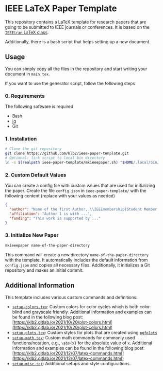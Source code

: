 # IEEE LaTeX Paper Template

This repository contains a LaTeX template for research papers that are going to
be submitted to IEEE journals or conferences.
It is based on the [`IEEEtran` LaTeX
class](http://mirrors.ctan.org/macros/latex/contrib/IEEEtran/IEEEtran_HOWTO.pdf).

Additionally, there is a bash script that helps setting up a new document.

## Usage
You can simply copy all the files in the repository and start writing your
document in `main.tex`.

If you want to use the generator script, follow the following steps

### 0. Requirements
The following software is required
- Bash
- [jq](https://stedolan.github.io/jq/)
- Git

### 1. Installation
```bash
# Clone the git repository
git clone https://github.com/klb2/ieee-paper-template.git
# Optional: link script to local bin directory
ln -s $(realpath ieee-paper-template/mkieeepaper.sh) "$HOME/.local/bin/"
```

### 2. Custom Default Values
You can create a config file with custom values that are used for initializing
the paper.
Create the file `config.json` in `ieee-paper-template/` with the following
content (replace with your values as needed)
```json
{
  "author": "Name of the first Author, \\IEEEmembership{Student Member, IEEE} and Second Author, \\IEEEmembership{Senior Member, IEEE}",
  "affiliation": "Author 1 is with ...",
  "funding": "This work is supported by ..."
}
```

### 3. Initialize New Paper
```bash
mkieeepaper name-of-the-paper-directory
```
This command will create a new directory `name-of-the-paper-directory` with the
template.
It automatically includes the default information from `config.json` and copies
all necessary files.
Additionally, it initializes a Git repository and makes an initial commit.



## Additional Information
This template includes various custom commands and definitions:
- [`setup-colors.tex`](setup-colors.tex): Custom colors for color cycles
  which is both color-blind and grayscale friendly. Additional information and
  examples can be found in the following blog post:
  [https://klb2.gitlab.io/2021/10/20/plot-colors.html](https://klb2.gitlab.io/2021/10/20/plot-colors.html)
- [`setup-plots.tex`](setup-plots.tex): Custom styles for plots that are
  created using
  [`pgfplots`](http://mirrors.ctan.org/graphics/pgf/contrib/pgfplots/doc/pgfplots.pdf)
- [`setup-math.tex`](setup-math.tex): Custom math commands for commonly used
  functions/notation, e.g., `\abs{x}` for the absolute value of `x`. Additional
  information and examples can be found in the following blog post:
  [https://klb2.gitlab.io/2021/12/07/latex-commands.html](https://klb2.gitlab.io/2021/12/07/latex-commands.html)
- [`setup-misc.tex`](setup-misc.tex): Additional setups and style
  configurations.
